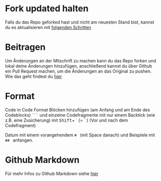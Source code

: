 # Fork updated halten
Falls du das Repo geforked hast und nicht am neuesten Stand bist, kannst du es aktualisieren mit [folgenden Schritten](https://gist.github.com/CristinaSolana/1885435)

# Beitragen
Um Änderungen an der Mitschrift zu machen kann du das Repo forken und lokal deine Änderungen hinzufügen, anschließend kannst du über Github ein Pull Request machen, um die Änderungen an das Original zu pushen. Wie das geht findest du [hier](https://codeburst.io/a-step-by-step-guide-to-making-your-first-github-contribution-5302260a2940)

# Format
Code in Code Format Blöcken hinzufügen (am Anfang und am Ende des Codeblocks) ` ``` ` und einzelne Codefragmente mit nur einem Backtick  (wie z.B. eine Zusicherung) mit <kbd>Shift</kbd>+<kbd>´</kbd> (= <kbd>`</kbd>) (Vor und nach dem Codefragment) 

Datum mit einem vorangehendem `# ` (mit Space danach) und Beispiele mit `## ` anfangen.

# Github Markdown
Für mehr Infos zu Github Markdown siehe [hier](https://gist.github.com/MinhasKamal/7fdebb7c424d23149140)
